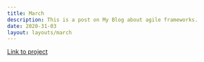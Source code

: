 ```yaml
---
title: March
description: This is a post on My Blog about agile frameworks.
date: 2020-31-03
layout: layouts/march
---
```


[Link to project](https://www.behance.net/gallery/33985094/INTO-architecture-office)
